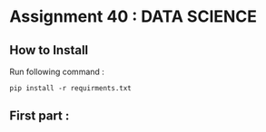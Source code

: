 # Assignment 40 : DATA SCIENCE

## How to Install
Run following command :
```
pip install -r requirments.txt
```

## First part :